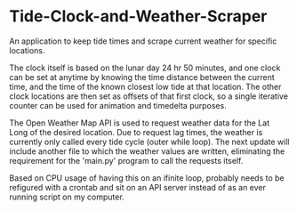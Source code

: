 # Tide-Clock-and-Weather-Scraper

An application to keep tide times and scrape current weather for specific locations. 

The clock itself is based on the lunar day 24 hr 50 minutes, and one clock can be set at anytime by knowing the time distance between
the current time, and the time of the known closest low tide at that location. The other clock locations are then set as offsets of that
first clock, so a single iterative counter can be used for animation and timedelta purposes. 

The Open Weather Map API is used to request weather data for the Lat Long of the desired location. Due to request lag times, the weather
is currently only called every tide cycle (outer while loop). The next update will include another file to which the weather values are 
written, eliminating the requirement for the 'main.py' program to call the requests itself. 

Based on CPU usage of having this on an ifinite loop, probably needs to be refigured with a crontab and sit on an API server instead of as an ever running script on my computer. 


